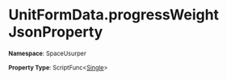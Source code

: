 # UnitFormData.progressWeight JsonProperty

<small>**Namespace**: SpaceUsurper</small>

<small>**Property Type**: ScriptFunc&lt;[Single](https://docs.microsoft.com/en-us/dotnet/api/system.single?view=netframework-4.5)&gt;</small>

